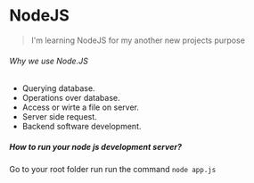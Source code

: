 # NodeJS
> I'm learning NodeJS for my another new projects purpose
###### Why we use Node.JS
- Querying database.
- Operations over database.
- Access or wirte a file on server.
- Server side request.
- Backend software development.

##### How to run your node js development server?
Go to your root folder run run the command ``node app.js``
